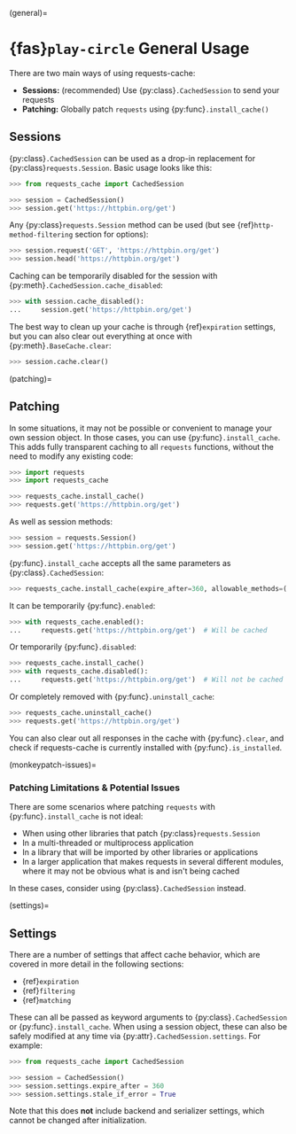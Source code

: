 (general)=
# {fas}`play-circle` General Usage
There are two main ways of using requests-cache:
- **Sessions:** (recommended) Use {py:class}`.CachedSession` to send your requests
- **Patching:** Globally patch `requests` using {py:func}`.install_cache()`

## Sessions
{py:class}`.CachedSession` can be used as a drop-in replacement for {py:class}`requests.Session`.
Basic usage looks like this:
```python
>>> from requests_cache import CachedSession

>>> session = CachedSession()
>>> session.get('https://httpbin.org/get')
```

Any {py:class}`requests.Session` method can be used (but see {ref}`http-method-filtering` section for
options):
```python
>>> session.request('GET', 'https://httpbin.org/get')
>>> session.head('https://httpbin.org/get')
```

Caching can be temporarily disabled for the session with
{py:meth}`.CachedSession.cache_disabled`:
```python
>>> with session.cache_disabled():
...     session.get('https://httpbin.org/get')
```

The best way to clean up your cache is through {ref}`expiration` settings, but you can also
clear out everything at once with {py:meth}`.BaseCache.clear`:
```python
>>> session.cache.clear()
```

(patching)=
## Patching
In some situations, it may not be possible or convenient to manage your own session object. In those
cases, you can use {py:func}`.install_cache`. This adds fully transparent caching to all `requests`
functions, without the need to modify any existing code:
```python
>>> import requests
>>> import requests_cache

>>> requests_cache.install_cache()
>>> requests.get('https://httpbin.org/get')
```

As well as session methods:
```python
>>> session = requests.Session()
>>> session.get('https://httpbin.org/get')
```

{py:func}`.install_cache` accepts all the same parameters as {py:class}`.CachedSession`:
```python
>>> requests_cache.install_cache(expire_after=360, allowable_methods=('GET', 'POST'))
```

It can be temporarily {py:func}`.enabled`:
```python
>>> with requests_cache.enabled():
...     requests.get('https://httpbin.org/get')  # Will be cached
```

Or temporarily {py:func}`.disabled`:
```python
>>> requests_cache.install_cache()
>>> with requests_cache.disabled():
...     requests.get('https://httpbin.org/get')  # Will not be cached
```

Or completely removed with {py:func}`.uninstall_cache`:
```python
>>> requests_cache.uninstall_cache()
>>> requests.get('https://httpbin.org/get')
```

You can also clear out all responses in the cache with {py:func}`.clear`, and check if
requests-cache is currently installed with {py:func}`.is_installed`.

(monkeypatch-issues)=
### Patching Limitations & Potential Issues
There are some scenarios where patching `requests` with {py:func}`.install_cache` is not ideal:
- When using other libraries that patch {py:class}`requests.Session`
- In a multi-threaded or multiprocess application
- In a library that will be imported by other libraries or applications
- In a larger application that makes requests in several different modules, where it may not be
  obvious what is and isn't being cached

In these cases, consider using {py:class}`.CachedSession` instead.

(settings)=
## Settings
There are a number of settings that affect cache behavior, which are covered in more detail in the following sections:
* {ref}`expiration`
* {ref}`filtering`
* {ref}`matching`

These can all be passed as keyword arguments to {py:class}`.CachedSession` or
{py:func}`.install_cache`. When using a session object, these can also be safely modified at any
time via {py:attr}`.CachedSession.settings`. For example:
```python
>>> from requests_cache import CachedSession

>>> session = CachedSession()
>>> session.settings.expire_after = 360
>>> session.settings.stale_if_error = True
```

Note that this does **not** include backend and serializer settings, which cannot be changed after initialization.
